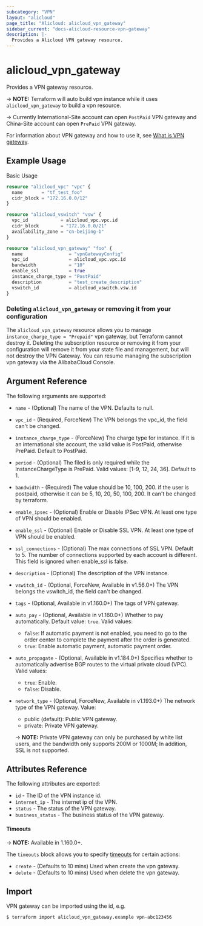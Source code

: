 ```yaml
---
subcategory: "VPN"
layout: "alicloud"
page_title: "Alicloud: alicloud_vpn_gateway"
sidebar_current: "docs-alicloud-resource-vpn-gateway"
description: |-
  Provides a Alicloud VPN gateway resource.
---
```


# alicloud\_vpn_gateway

Provides a VPN gateway resource.

-> **NOTE:** Terraform will auto build vpn instance  while it uses `alicloud_vpn_gateway` to build a vpn resource.

-> Currently International-Site account can open `PostPaid` VPN gateway and China-Site account can open `PrePaid` VPN gateway.

For information about VPN gateway and how to use it, see [What is VPN gateway](https://www.alibabacloud.com/help/en/doc-detail/120365.html).

## Example Usage

Basic Usage

```terraform
resource "alicloud_vpc" "vpc" {
  name       = "tf_test_foo"
  cidr_block = "172.16.0.0/12"
}

resource "alicloud_vswitch" "vsw" {
  vpc_id            = alicloud_vpc.vpc.id
  cidr_block        = "172.16.0.0/21"
  availability_zone = "cn-beijing-b"
}

resource "alicloud_vpn_gateway" "foo" {
  name                 = "vpnGatewayConfig"
  vpc_id               = alicloud_vpc.vpc.id
  bandwidth            = "10"
  enable_ssl           = true
  instance_charge_type = "PostPaid"
  description          = "test_create_description"
  vswitch_id           = alicloud_vswitch.vsw.id
}
```

### Deleting `alicloud_vpn_gateway` or removing it from your configuration

The `alicloud_vpn_gateway` resource allows you to manage `instance_charge_type = "Prepaid"` vpn gateway, but Terraform cannot destroy it.
Deleting the subscription resource or removing it from your configuration
will remove it from your state file and management, but will not destroy the VPN Gateway.
You can resume managing the subscription vpn gateway via the AlibabaCloud Console.

## Argument Reference

The following arguments are supported:

* `name` - (Optional) The name of the VPN. Defaults to null.
* `vpc_id` - (Required, ForceNew) The VPN belongs the vpc_id, the field can't be changed.
* `instance_charge_type` - (ForceNew) The charge type for instance. If it is an international site account, the valid value is PostPaid, otherwise PrePaid. 
                                Default to PostPaid. 
* `period` - (Optional) The filed is only required while the InstanceChargeType is PrePaid. Valid values: [1-9, 12, 24, 36]. Default to 1. 
* `bandwidth` - (Required) The value should be 10, 100, 200. if the user is postpaid, otherwise it can be 5, 10, 20, 50, 100, 200.
                   It can't be changed by terraform.
* `enable_ipsec` - (Optional) Enable or Disable IPSec VPN. At least one type of VPN should be enabled.
* `enable_ssl`  - (Optional) Enable or Disable SSL VPN.  At least one type of VPN should be enabled.
* `ssl_connections` - (Optional) The max connections of SSL VPN. Default to 5. The number of connections supported by each account is different. 
                        This field is ignored when enable_ssl is false.
* `description` - (Optional) The description of the VPN instance.
* `vswitch_id` - (Optional, ForceNew, Available in v1.56.0+) The VPN belongs the vswitch_id, the field can't be changed.
* `tags` - (Optional, Available in v1.160.0+) The tags of VPN gateway.
* `auto_pay` - (Optional, Available in v1.160.0+)  Whether to pay automatically. Default value: `true`. Valid values:
    - `false`: If automatic payment is not enabled, you need to go to the order center to complete the payment after the order is generated.
    - `true`: Enable automatic payment, automatic payment order.
* `auto_propagate` - (Optional, Available in v1.184.0+) Specifies whether to automatically advertise BGP routes to the virtual private cloud (VPC). Valid values:
    - `true`: Enable.
    - `false`: Disable.
* `network_type` - (Optional, ForceNew, Available in v1.193.0+) The network type of the VPN gateway. Value:
    - public (default): Public VPN gateway. 
    - private: Private VPN gateway.

  -> **NOTE:** Private VPN gateway can only be purchased by white list users, and the bandwidth only supports 200M or 1000M; In addition, SSL is not supported.

## Attributes Reference

The following attributes are exported:

* `id` - The ID of the VPN instance id.
* `internet_ip` - The internet ip of the VPN.
* `status` - The status of the VPN gateway.
* `business_status` - The business status of the VPN gateway.


#### Timeouts

-> **NOTE:** Available in 1.160.0+.

The `timeouts` block allows you to specify [timeouts](https://www.terraform.io/docs/configuration-0-11/resources.html#timeouts) for certain actions:

* `create` - (Defaults to 10 mins) Used when create the vpn gateway.
* `delete` - (Defaults to 10 mins) Used when delete the vpn gateway.

## Import

VPN gateway can be imported using the id, e.g.

```shell
$ terraform import alicloud_vpn_gateway.example vpn-abc123456
```


